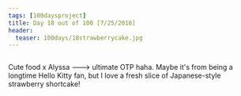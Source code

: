 ```yaml
---
tags: [100daysproject]
title: Day 18 out of 100 [7/25/2016]
header:
  teaser: 100days/18strawberrycake.jpg
---
```


<img src="{{ site.url }}{{ site.baseurl }}/images/100days/18strawberrycake.jpg" alt="">


Cute food x Alyssa ---> ultimate OTP haha.  Maybe it's from being a longtime Hello Kitty fan, but I love a fresh slice of Japanese-style strawberry shortcake!
